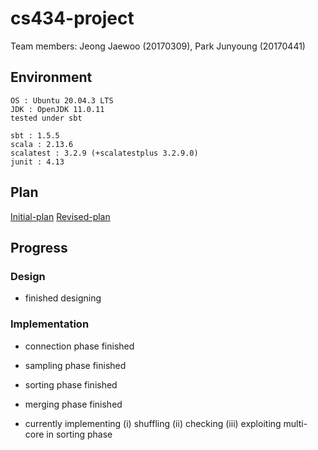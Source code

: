 # cs434-project

Team members: Jeong Jaewoo (20170309), Park Junyoung (20170441)

## Environment

```
OS : Ubuntu 20.04.3 LTS
JDK : OpenJDK 11.0.11
tested under sbt

sbt : 1.5.5
scala : 2.13.6
scalatest : 3.2.9 (+scalatestplus 3.2.9.0)
junit : 4.13
```

## Plan 
[Initial-plan](https://github.com/candymate/cs434-project/wiki/Initial-Plan)
[Revised-plan](https://github.com/candymate/cs434-project/wiki/Revised-Plan)

## Progress
### Design
- finished designing 

### Implementation
- connection phase finished
- sampling phase finished
- sorting phase finished
- merging phase finished

- currently implementing 
  (i) shuffling
  (ii) checking
  (iii) exploiting multi-core in sorting phase
    
